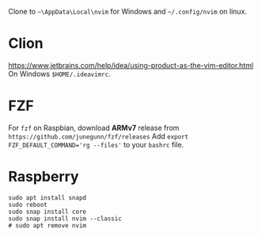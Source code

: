 Clone to `~\AppData\Local\nvim` for Windows and `~/.config/nvim` on linux.

Clion
=====

https://www.jetbrains.com/help/idea/using-product-as-the-vim-editor.html
On Windows `$HOME/.ideavimrc`.

FZF
===
For `fzf` on Raspbian, download **ARMv7** release from `https://github.com/junegunn/fzf/releases`
Add `export FZF_DEFAULT_COMMAND='rg --files'` to your `bashrc` file. 

Raspberry
=========
~~~~
sudo apt install snapd
sudo reboot
sudo snap install core
sudo snap install nvim --classic
# sudo apt remove nvim 
~~~~

